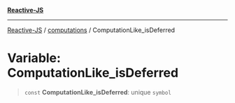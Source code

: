 [**Reactive-JS**](../../README.md)

***

[Reactive-JS](../../README.md) / [computations](../README.md) / ComputationLike\_isDeferred

# Variable: ComputationLike\_isDeferred

> `const` **ComputationLike\_isDeferred**: unique `symbol`
